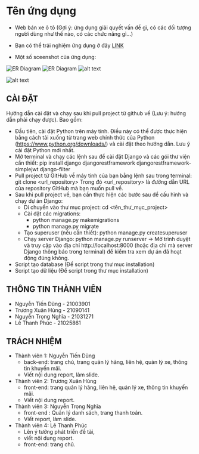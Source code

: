 # Tên ứng dụng

- Web bán xe ô tô (Gợi ý: ứng dụng giải quyết vấn đề gì, có các đối tượng người dùng như thế nào, có các chức năng gì...)

- Bạn có thể trải nghiệm ứng dụng ở đây [LINK](http://127.0.0.1:8000/)
- Một số sceenshot của ứng dụng:

![ER Diagram](./images/image.png)
![ER Diagram](./images/image2.png)
![alt text](/docs/images/image3.png)

![alt text](/docs/images/image4.png)

## CÀI ĐẶT

Hướng dẫn cài đặt và chạy sau khi pull project từ github về (Lưu ý: hướng dẫn phải chạy được). Bao gồm:
- Đầu tiên, cài đặt Python trên máy tính. Điều này có thể được thực hiện bằng cách tải xuống từ trang web chính thức của Python (https://www.python.org/downloads/) và cài đặt theo hướng dẫn. Lưu ý cài đặt Python mới nhất.
- Mở terminal và chạy các lệnh sau để cài đặt Django và các gói thư viện cần thiết: pip install django djangorestframework djangorestframework-simplejwt django-filter
- Pull project từ GitHub về máy tính của bạn bằng lệnh sau trong terminal: git clone <url_repository> Trong đó <url_repository> là đường dẫn URL của repository GitHub mà bạn muốn pull về.
- Sau khi pull project về, bạn cần thực hiện các bước sau để cấu hình và chạy dự án Django:
    - Di chuyển vào thư mục project: cd <tên_thư_mục_project>
    - Cài đặt các migrations:
        - python manage.py makemigrations
        - python manage.py migrate
    - Tạo superuser (nếu cần thiết): python manage.py createsuperuser
    - Chạy server Django: python manage.py runserver
-> Mở trình duyệt và truy cập vào địa chỉ http://localhost:8000 (hoặc địa chỉ mà server Django thông báo trong terminal) để kiểm tra xem dự án đã hoạt động đúng không. 
- Script tạo database (Để script trong thư mục installation)
- Script tạo dữ liệu (Để script trong thư mục installation)

## THÔNG TIN THÀNH VIÊN

- Nguyễn Tiến Dũng - 21003901
- Trương Xuân Hùng - 21090141
- Nguyễn Trọng Nghĩa - 21031271
- Lê Thanh Phúc - 21025861

## TRÁCH NHIỆM

- Thành viên 1: Nguyễn Tiến Dũng
    - back-end: trang chủ, trang quản lý hãng, liên hệ, quản lý xe, thông tin khuyến mãi.
    - Viết nội dung report, làm slide.
- Thành viên 2: Trương Xuân Hùng
    - front-end: trang quản lý hãng, liên hệ, quản lý xe, thông tin khuyến mãi.
    - Viết nội dung report.
- Thành viên 3: Nguyễn Trọng Nghĩa
    - front-end : Quản lý danh sách, trang thanh toán.
    - Viết report, làm slide.
- Thành viên 4: Lê Thanh Phúc
    - Lên ý tưởng phát triển đề tài,
    - viết nội dung report.
    - front-end: trang chủ.
